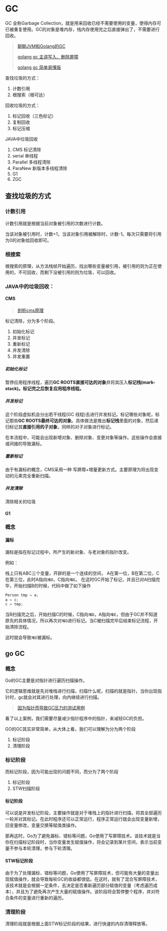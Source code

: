 # GC

GC 全称Garbage Collection，就是用来回收已经不需要使用的变量，使得内存可已被重复使用。GC的对象是堆内存，栈内存使用完之后直接弹出了，不需要进行回收。

> [聊聊JVM和Golang的GC](https://zhuanlan.zhihu.com/p/357289119)
>
> [golang gc 主讲写入、删除屏障](https://golang.design/under-the-hood/zh-cn/part2runtime/ch08gc/barrier/)
>
> [golang gc 简单易懂版](https://zhuanlan.zhihu.com/p/334999060)

查找垃圾的方式：

1. 计数引用
2. 根搜索（根可达）

回收垃圾的方式：

1. 标记回收（三色标记）
2. 复制回收
3. 标记压缩

JAVA中垃圾回收

1. CMS 标记清除
2. serial 单线程
3. Parallel 多线程清除
4. ParaNew 新版本多线程清除
5. G1
6. ZGC



## 查找垃圾的方式

### 计数引用

计数引用就是根据当前对象被引用的次数进行计数。

当该对象被引用时，计数+1，当该对象引用被解除时，计数-1。每次只需要将引用为0的对象给回收即可。

### 根搜索

根搜索的原理，从方法栈帧开始遍历，找出哪些变量被引用，被引用的则为正在使用的，不可回收，而剩下没被引用的则为垃圾，可以回收。

### JAVA中的垃圾回收：

#### CMS

> [剖析cms原理](https://zhuanlan.zhihu.com/p/54286173)

标记清除，分为多个阶段。

1. 初始化标记
2. 并发标记
3. 重新标记
4. 并发清除
5. 并发重置

##### 初始化标记

暂停应用程序线程，遍历**GC ROOTS直接可达的对象**并将其压入**标记栈(mark-stack)。标记完之后恢复应用程序线程。**

##### 并发标记

这个阶段虚拟机会分出若干线程(GC 线程)去进行并发标记。标记哪些对象呢，标记那些**GC ROOTS最终可达的对象**。具体做法是推出**标记栈**里面的对象，然后递归标记其**直接引用的子对象**，同样的对子对象进行标记。

在本流程中，可能会出现新增对象、删除对象、变更对象等操作。这些操作会直接或间接的导致漏标。

##### 重新标记

由于有漏标的概念，CMS采用一种 写屏障+增量更新方式。主要原理为将出现变动的元素完全重新扫描。

##### 并发清除

清除相关的垃圾

#### G1



### 概念

#### 漏标

漏标是指在标记过程中，所产生的新对象、与老对象的指针改变。

例如：

栈上只有ABC三个变量，开辟的是一个连续的空间， A在第一位，B在第二位，C在第三位，此时A指向`堆D`，C指向`堆E`。
在这时GC开始了标记，并且已对A扫描完毕，开始扫描B的时候，代码中做了如下操作

```java
Person tmp = a;
a = c;
c = tmp;
```
当B扫描完之后，开始扫描C的时候，C指向`堆D`，A指向`堆E`，但由于GC并不知道原先的具体情况，所以再次对`堆D`进行标记。当C被扫描完毕后结束标记流程，开始清除流程。

这时就会导致`堆E`被漏标。

## go GC

### 概念

Go的GC主要是对指针进行遍历扫描操作。

它的逻辑思维就是先对堆栈进行扫描，扫描什么呢，扫描的就是指针。当你出现指针时，gc就会对其进行处理，向内继续进行扫描。

> [因为指针而导致GC压力的测试用例](https://syslog.ravelin.com/further-dangers-of-large-heaps-in-go-7a267b57d487)

看了以上案例，我们需要尽量减少指针程序中的指针，来减轻GC的负担。



GO的GC其实非常简单，从大体上看，我们可以理解为分为两个阶段

1. 标记阶段
2. 清理阶段

### 标记阶段

而标记阶段，因为可能出现的问题不同，而分为了两个阶段

1. 标记阶段
2. STW扫描阶段

#### 标记阶段

可以说是并发标记阶段，主要操作就是对于堆栈上的指针进行扫描，将其全部遍历一轮并对其标记。在此时程序还可以正常运行，程序正常运行就会出现变量新增，旧变量修改，变量交换等赋值类操作。

那再这时，Go为了避免漏标、错标等问题，Go使用了写屏障技术。该技术就是当你在扫描标记阶段时，当你变量发生赋值操作，将会记录到某片空间，表示当前变量不参与本轮清理，参与下轮清理。

#### STW标记阶段

由于为了处理漏标、错标等问题，Go使用了写屏障技术，但可能有大量的变量出现赋值操作，就会导致每轮GC的收益都很低。在这时，就有了混合写屏障技术，该技术就是会根据一定条件，去决定是否重新遍历部分赋值的变量（考虑遍历成本），并且为了避免再次产生大量的赋值操作。该阶段将会暂停整个程序，并对符合条件的变量进行重新的遍历。

### 清理阶段

清理阶段就是根据上面STW标记阶段的结果，进行快速的内存清理释放等。
